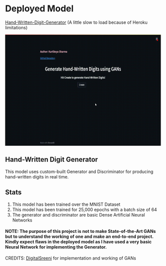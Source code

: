 # Deployed Model

[Hand-Written-Digit-Generator](https://hand-written-digit-generator.herokuapp.com/) (A little slow to load because of Heroku limitations)

<img src="GAN_Deployed.gif" width="640" height="360"/>

## Hand-Written Digit Generator
This model uses custom-built Generator and Discriminator for producing hand-written digits in real time. 

## Stats
1. This model has been trained over the MNIST Dataset
2. This model has been trained for 25,000 epochs with a batch size of 64
3. The generator and discriminator are basic Dense Artificial Neural Networks

#### NOTE: The purpose of this project is not to make State-of-the-Art GANs but to understand the working of one and make an end-to-end project. Kindly expect flaws in the deployed model as I have used a very basic Neural Network for implementing the Generator.


CREDITS: [DigitalSreeni](https://www.youtube.com/c/DigitalSreeni) for implementation and working of GANs

